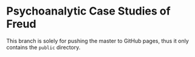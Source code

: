 # Psychoanalytic Case Studies of Freud

This branch is solely for pushing the master to GitHub pages, thus it only contains the `public` directory.
